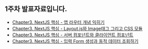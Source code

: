 ## 1주차 발표자료입니다.

- [Chapter3. NextJS 핵심 - 앱 라우터 개념 익히기](https://www.wooglim.dev/snippets/Next14-Learning-book-01)
- [Chapter3. NextJS 핵심 - Layout.js와 Image태그 그리고 CSS 모듈](https://www.wooglim.dev/snippets/Next14-Learning-book-02)
- [Chapter3. NextJS 핵심 - 서버 컴포넌트와 클라이언트 컴포넌트](https://www.wooglim.dev/snippets/Next14-Learning-book-03)
- [Chapter3. NextJS 핵심 - 입력 Form 생성과 동적 데이터 조회하기](https://www.wooglim.dev/snippets/Next14-Learning-book-04)